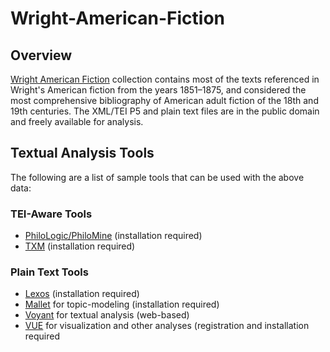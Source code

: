 # Wright-American-Fiction
<h2>Overview</h2>
<p><a href="http://www.dlib.indiana.edu/collections/wright/">Wright American Fiction</a> collection contains most of the texts referenced in Wright's American fiction from the years 1851–1875, and considered the most comprehensive bibliography of American adult fiction of the 18th and 19th centuries. The XML/TEI P5 and plain text files are in the public domain and freely available for analysis. </p>

<h2>Textual Analysis Tools</h2>
The following are a list of sample tools that can be used with the above data:

<h3>TEI-Aware Tools</h3>

<ul>
<li><a href="http://code.google.com/p/philomine/">PhiloLogic/PhiloMine</a> (installation required)</li>
<li><a href="http://sourceforge.net/projects/txm">TXM</a> (installation required)</li>
</ul>

<h3>Plain Text Tools</h3>
<ul>
<li><a href="https://github.com/richardneal/Lexos">Lexos</a> (installation required)</li>
<li><a href="http://mallet.cs.umass.edu">Mallet</a> for topic-modeling (installation required) </li>
<li><a href="http://voyant-tools.org">Voyant</a> for textual analysis (web-based)</li>
<li><a href="https://vue.tufts.edu/">VUE</a> for visualization and other analyses (registration and installation required</li>
</ul>
